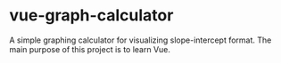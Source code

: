 # vue-graph-calculator
A simple graphing calculator for visualizing slope-intercept format. The main purpose of this project is to learn Vue.
